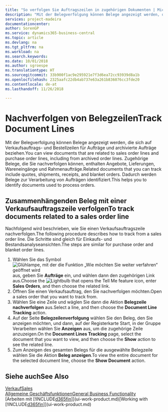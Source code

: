 ```yaml
---
title: "So verfolgen Sie Auftragszeilen in zugehörigen Dokumenten | Microsoft Docs"
description: "Mit der Belegverfolgung können Belege angezeigt werden, die sich auf Verkaufsauftrags- und Bestellzeilen für Aufträge und archivierte Aufträge beziehen. Zugehörige Belege, die Sie nachverfolgen können, enthalten Angebote, Lieferungen, Wareneingänge und Rahmenaufträge. Dadurch werden Belege zur Verarbeitung von Aufträgen identifiziert."
services: project-madeira
documentationcenter: 
author: SorenGP
ms.service: dynamics365-business-central
ms.topic: article
ms.devlang: na
ms.tgt_pltfrm: na
ms.workload: na
ms.search.keywords: 
ms.date: 10/01/2018
ms.author: sgroespe
ms.translationtype: HT
ms.sourcegitcommit: 33b900f1ac9e295921e7f3d6ea72cc93939d8a1b
ms.openlocfilehash: 2325aafc22db4ab737e63a261b836076cc3fde20
ms.contentlocale: de-at
ms.lasthandoff: 11/26/2018

---
```

# <a name="track-document-lines"></a><span data-ttu-id="8c035-105">Nachverfolgen von Belegzeilen</span><span class="sxs-lookup"><span data-stu-id="8c035-105">Track Document Lines</span></span>
<span data-ttu-id="8c035-106">Mit der Belegverfolgung können Belege angezeigt werden, die sich auf Verkaufsauftrags- und Bestellzeilen für Aufträge und archivierte Aufträge beziehen.</span><span class="sxs-lookup"><span data-stu-id="8c035-106">You can view documents that are related to sales order lines and purchase order lines, including from archived order lines.</span></span> <span data-ttu-id="8c035-107">Zugehörige Belege, die Sie nachverfolgen können, enthalten Angebote, Lieferungen, Wareneingänge und Rahmenaufträge.</span><span class="sxs-lookup"><span data-stu-id="8c035-107">Related documents that you can track include quotes, shipments, receipts, and blanket orders.</span></span> <span data-ttu-id="8c035-108">Dadurch werden Belege zur Verarbeitung von Aufträgen identifiziert.</span><span class="sxs-lookup"><span data-stu-id="8c035-108">This helps you to identify documents used to process orders.</span></span>  

## <a name="to-track-documents-related-to-a-sales-order-line"></a><span data-ttu-id="8c035-109">Zusammenhängenden Beleg mit einer Verkaufsauftragszeile verfolgen</span><span class="sxs-lookup"><span data-stu-id="8c035-109">To track documents related to a sales order line</span></span>
<span data-ttu-id="8c035-110">Nachfolgend wird beschrieben, wie Sie einen Verkaufsauftragszeile nachverfolgen.</span><span class="sxs-lookup"><span data-stu-id="8c035-110">The following procedure describes how to track from a sales order line.</span></span> <span data-ttu-id="8c035-111">Die Schritte sind gleich für Einkaufs- und Bestandsanalyseansichten.</span><span class="sxs-lookup"><span data-stu-id="8c035-111">The steps are similar for purchase order and blanket order lines.</span></span>

1.  <span data-ttu-id="8c035-112">Wählen Sie das Symbol ![Glühlampe, mit der die Funktion „Wie möchten Sie weiter verfahren“ geöffnet wird](media/ui-search/search_small.png "Wie möchten Sie weiter verfahren?") aus, geben Sie **Aufträge** ein, und wählen dann den zugehörigen Link aus.</span><span class="sxs-lookup"><span data-stu-id="8c035-112">Choose the ![Lightbulb that opens the Tell Me feature](media/ui-search/search_small.png "Tell me what you want to do") icon, enter **Sales Orders**, and then choose the related link.</span></span>  
2.  <span data-ttu-id="8c035-113">Öffnen Sie einen Verkaufsauftrag, den Sie nachverfolgen möchten.</span><span class="sxs-lookup"><span data-stu-id="8c035-113">Open a sales order that you want to track from.</span></span>  
3.  <span data-ttu-id="8c035-114">Wählen Sie eine Zeile und wäglen Sie dann die Aktion **Belegzeile nachverfolgen** aus.</span><span class="sxs-lookup"><span data-stu-id="8c035-114">Select a line, and then choose the **Document Line Tracking** action.</span></span>
4. <span data-ttu-id="8c035-115">Auf der Seite **Belegzeilenverfolgung** wählen Sie den Beleg, den Sie anzeigen möchten, und dann, auf der Registerkarte Start, in der Gruppe Verarbeiten wählen Sie **Anzeigen** aus, um die zugehörige Zeile anzuzeigen.</span><span class="sxs-lookup"><span data-stu-id="8c035-115">On the **Document Lines Tracking** page, select the document that you want to view, and then choose the **Show** action to see the related line.</span></span>
5. <span data-ttu-id="8c035-116">Zum Anzeigen des gesamten Belegs für die ausgewählte Belegzeile wählen Sie die Aktion **Beleg anzeigen**.</span><span class="sxs-lookup"><span data-stu-id="8c035-116">To view the entire document for the selected document line, choose the **Show Document** action.</span></span>

## <a name="see-also"></a><span data-ttu-id="8c035-117">Siehe auch</span><span class="sxs-lookup"><span data-stu-id="8c035-117">See Also</span></span>
[<span data-ttu-id="8c035-118">Verkauf</span><span class="sxs-lookup"><span data-stu-id="8c035-118">Sales</span></span>](sales-manage-sales.md)  
[<span data-ttu-id="8c035-119">Allgemeine Geschäftsfunktionen</span><span class="sxs-lookup"><span data-stu-id="8c035-119">General Business Functionality</span></span>](ui-across-business-areas.md)  
<span data-ttu-id="8c035-120">[Arbeiten mit [!INCLUDE[d365fin](includes/d365fin_md.md)]](ui-work-product.md)</span><span class="sxs-lookup"><span data-stu-id="8c035-120">[Working with [!INCLUDE[d365fin](includes/d365fin_md.md)]](ui-work-product.md)</span></span>


